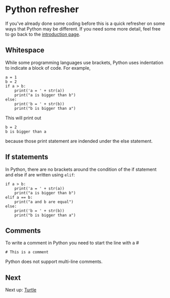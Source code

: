 # Python refresher

If you've already done some coding before this is a quick refresher on some ways that Python may be different. If you need some more detail, feel free to go back to the [introduction page](01-introduction.md).

## Whitespace

While some programming languages use brackets, Python uses indentation to indicate a block of code. For example, 

```
a = 1
b = 2
if a > b:
    print('a = ' + str(a))
    print("a is bigger than b")
else:
    print('b = ' + str(b))
    print("b is bigger than a")
```
This will print out

```
b = 2
b is bigger than a
```
because those print statement are indended under the else statement.


## If statements

In Python, there are no brackets around the condition of the if statement and else if are written using `elif`:

```
if a > b:
    print('a = ' + str(a))
    print("a is bigger than b")
elif a == b:
    print("a and b are equal")
else:
    print('b = ' + str(b))
    print("b is bigger than a")
```

## Comments

To write a comment in Python you need to start the line with a #

```
# This is a comment
```

Python does not support multi-line comments.

## Next

Next up: [Turtle](02-turtle.md)